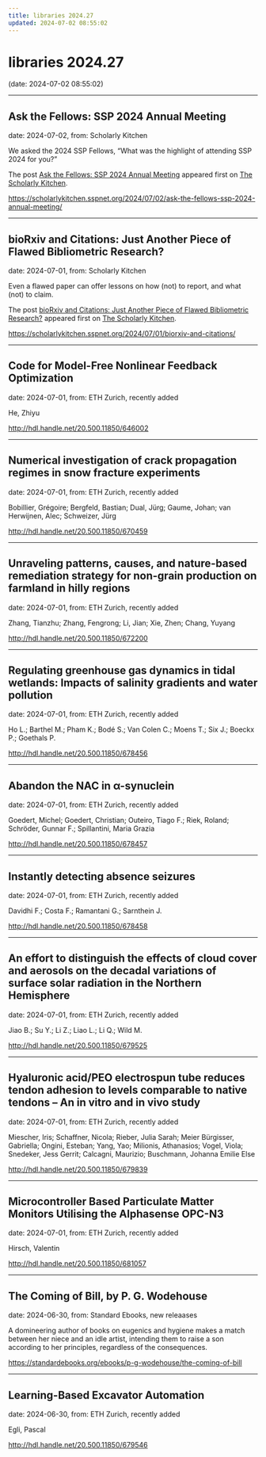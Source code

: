 ```yaml
---
title: libraries 2024.27
updated: 2024-07-02 08:55:02
---
```


# libraries 2024.27

(date: 2024-07-02 08:55:02)

---

## Ask the Fellows: SSP 2024 Annual Meeting

date: 2024-07-02, from: Scholarly Kitchen

<p>We asked the 2024 SSP Fellows, “What was the highlight of attending SSP 2024 for you?”</p>
<p>The post <a href="https://scholarlykitchen.sspnet.org/2024/07/02/ask-the-fellows-ssp-2024-annual-meeting/">Ask the Fellows: SSP 2024 Annual Meeting</a> appeared first on <a href="https://scholarlykitchen.sspnet.org">The Scholarly Kitchen</a>.</p>
 

<https://scholarlykitchen.sspnet.org/2024/07/02/ask-the-fellows-ssp-2024-annual-meeting/>

---

## bioRxiv and Citations: Just Another Piece of Flawed Bibliometric Research?

date: 2024-07-01, from: Scholarly Kitchen

<p>Even a flawed paper can offer lessons on how (not) to report, and what (not) to claim.</p>
<p>The post <a href="https://scholarlykitchen.sspnet.org/2024/07/01/biorxiv-and-citations/">bioRxiv and Citations: Just Another Piece of Flawed Bibliometric Research?</a> appeared first on <a href="https://scholarlykitchen.sspnet.org">The Scholarly Kitchen</a>.</p>
 

<https://scholarlykitchen.sspnet.org/2024/07/01/biorxiv-and-citations/>

---

## Code for Model-Free Nonlinear Feedback Optimization

date: 2024-07-01, from: ETH Zurich, recently added

He, Zhiyu 

<http://hdl.handle.net/20.500.11850/646002>

---

## Numerical investigation of crack propagation regimes in snow fracture experiments

date: 2024-07-01, from: ETH Zurich, recently added

Bobillier, Grégoire; Bergfeld, Bastian; Dual, Jürg; Gaume, Johan; van Herwijnen, Alec; Schweizer, Jürg 

<http://hdl.handle.net/20.500.11850/670459>

---

## Unraveling patterns, causes, and nature-based remediation strategy for non-grain production on farmland in hilly regions

date: 2024-07-01, from: ETH Zurich, recently added

Zhang, Tianzhu; Zhang, Fengrong; Li, Jian; Xie, Zhen; Chang, Yuyang 

<http://hdl.handle.net/20.500.11850/672200>

---

## Regulating greenhouse gas dynamics in tidal wetlands: Impacts of salinity gradients and water pollution

date: 2024-07-01, from: ETH Zurich, recently added

Ho L.; Barthel M.; Pham K.; Bodé S.; Van Colen C.; Moens T.; Six J.; Boeckx P.; Goethals P. 

<http://hdl.handle.net/20.500.11850/678456>

---

## Abandon the NAC in α-synuclein

date: 2024-07-01, from: ETH Zurich, recently added

Goedert, Michel; Goedert, Christian; Outeiro, Tiago F.; Riek, Roland; Schröder, Gunnar F.; Spillantini, Maria Grazia 

<http://hdl.handle.net/20.500.11850/678457>

---

## Instantly detecting absence seizures

date: 2024-07-01, from: ETH Zurich, recently added

Davidhi F.; Costa F.; Ramantani G.; Sarnthein J. 

<http://hdl.handle.net/20.500.11850/678458>

---

## An effort to distinguish the effects of cloud cover and aerosols on the decadal variations of surface solar radiation in the Northern Hemisphere

date: 2024-07-01, from: ETH Zurich, recently added

Jiao B.; Su Y.; Li Z.; Liao L.; Li Q.; Wild M. 

<http://hdl.handle.net/20.500.11850/679525>

---

## Hyaluronic acid/PEO electrospun tube reduces tendon adhesion to levels comparable to native tendons – An in vitro and in vivo study

date: 2024-07-01, from: ETH Zurich, recently added

Miescher, Iris; Schaffner, Nicola; Rieber, Julia Sarah; Meier Bürgisser, Gabriella; Ongini, Esteban; Yang, Yao; Milionis, Athanasios; Vogel, Viola; Snedeker, Jess Gerrit; Calcagni, Maurizio; Buschmann, Johanna Emilie Else 

<http://hdl.handle.net/20.500.11850/679839>

---

## Microcontroller Based Particulate Matter Monitors Utilising the Alphasense OPC-N3

date: 2024-07-01, from: ETH Zurich, recently added

Hirsch, Valentin 

<http://hdl.handle.net/20.500.11850/681057>

---

## The Coming of Bill, by P. G. Wodehouse

date: 2024-06-30, from: Standard Ebooks, new releaases

A domineering author of books on eugenics and hygiene makes a match between her niece and an idle artist, intending them to raise a son according to her principles, regardless of the consequences. 

<https://standardebooks.org/ebooks/p-g-wodehouse/the-coming-of-bill>

---

## Learning-Based Excavator Automation

date: 2024-06-30, from: ETH Zurich, recently added

Egli, Pascal 

<http://hdl.handle.net/20.500.11850/679546>


